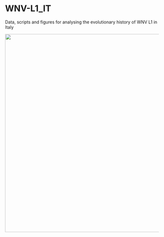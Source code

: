 # WNV-L1_IT
Data, scripts and figures for analysing the evolutionary history of WNV L1 in Italy

<img src="./plots/Fig3wnvL1_ita.pdf" width="650">
